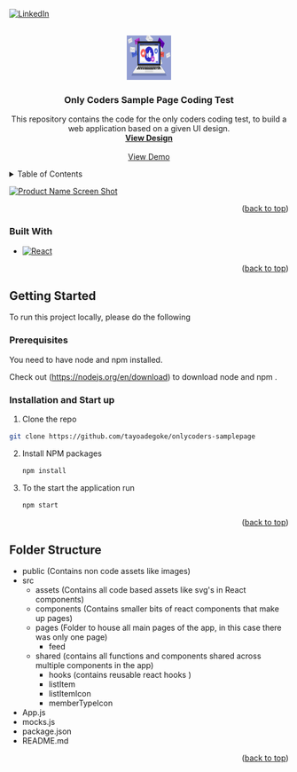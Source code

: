 
<a name="readme-top"></a>

[![LinkedIn][linkedin-shield]][linkedin-url]

<br />
<div align="center">
  <a href="https://github.com/tayoaegoke/onlycoders-samplepage">
    <img src="./public/newsfeed.jpeg" alt="Logo" width="80" height="80">
  </a>

<h3 align="center">Only Coders Sample Page Coding Test</h3>

  <p align="center">
    This repository contains the code for the only coders coding test, to build a web application based on a given UI design.
    <br />
    <a href="https://drive.google.com/file/d/1xQhvv3Qjqpk8fiycD5u0YdjPzCQnWJdJ/view?usp=sharing"><strong>View Design</strong></a>
    <br />
    <br />
    <a href="https://tayoadegoke.github.io/onlycoders-samplepage/">View Demo</a>

  </p>
</div>



<!-- TABLE OF CONTENTS -->
<details>
  <summary>Table of Contents</summary>
  <ol>
    <li>
      <ul>
        <li><a href="#built-with">Built With</a></li>
      </ul>
    </li>
    <li>
      <a href="#getting-started">Getting Started</a>
      <ul>
        <li><a href="#prerequisites">Prerequisites</a></li>
        <li><a href="#installation">Installation</a></li>
      </ul>
    </li>
    <li><a href="#usage">Folder structure</a></li>
    <li><a href="#roadmap">Roadmap</a></li>
  </ol>
</details>

[![Product Name Screen Shot][product-screenshot]](https://tayoadegoke.github.io/onlycoders-samplepage/)

<p align="right">(<a href="#readme-top">back to top</a>)</p>

### Built With

* [![React][React.js]][React-url]

<p align="right">(<a href="#readme-top">back to top</a>)</p>

<!-- GETTING STARTED -->
## Getting Started

To run this project locally, please do the following 
### Prerequisites

You need to have node and npm installed.

Check out (https://nodejs.org/en/download) to download node and npm .


### Installation and Start up

1.  Clone the repo
   ```sh
   git clone https://github.com/tayoadegoke/onlycoders-samplepage
   ```
2. Install NPM packages
   ```sh
   npm install

3. To the start the application run 
   ```sh
   npm start

<p align="right">(<a href="#readme-top">back to top</a>)</p>

## Folder Structure 

- public (Contains non code assets like images)
- src 
  - assets (Contains all code based assets like svg's in React components)
  - components (Contains smaller bits of react components that make up pages)
  - pages  (Folder to house all main pages of the app, in this case there was only one page)
     - feed 
  - shared (contains all functions and components shared across multiple components in the app)
     - hooks (contains reusable react hooks )
     - listItem 
     - listItemIcon 
     - memberTypeIcon  
- App.js
- mocks.js
- package.json 
- README.md



<p align="right">(<a href="#readme-top">back to top</a>)</p>

[linkedin-shield]: https://img.shields.io/badge/-LinkedIn-black.svg?style=for-the-badge&logo=linkedin&colorB=555
[linkedin-url]: https://www.linkedin.com/in/omotayo-a-33a3a3120/
[product-screenshot]: ./public/screenshot.png
[React.js]: https://img.shields.io/badge/React-20232A?style=for-the-badge&logo=react&logoColor=61DAFB
[React-url]: https://reactjs.org/
